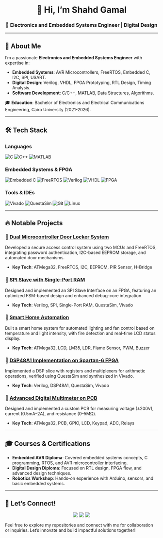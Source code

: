 <div align="center">
  <h1>👋 Hi, I’m Shahd Gamal</h1>
  <h3>🚀 Electronics and Embedded Systems Engineer | Digital Design</h3>
</div>

---

## 🚀 About Me
I’m a passionate **Electronics and Embedded Systems Engineer** with expertise in:
- **Embedded Systems**: AVR Microcontrollers, FreeRTOS, Embedded C, I2C, SPI, USART.
- **Digital Design**: Verilog, VHDL, FPGA Prototyping, RTL Design, Timing Analysis.
- **Software Development**: C/C++, MATLAB, Data Structures, Algorithms.

🎓 **Education**: Bachelor of Electronics and Electrical Communications Engineering, Cairo University (2021-2026).

---

## 🛠️ Tech Stack

### Languages
![C](https://img.shields.io/badge/-C-blue) ![C++](https://img.shields.io/badge/-C++-00599C) ![MATLAB](https://img.shields.io/badge/-MATLAB-orange)

### Embedded Systems & FPGA
![Embedded C](https://img.shields.io/badge/-Embedded%20C-green) ![FreeRTOS](https://img.shields.io/badge/-FreeRTOS-blue) ![Verilog](https://img.shields.io/badge/-Verilog-red) ![VHDL](https://img.shields.io/badge/-VHDL-yellow) ![FPGA](https://img.shields.io/badge/-FPGA-purple)

### Tools & IDEs
![Vivado](https://img.shields.io/badge/-Vivado-orange) ![QuestaSim](https://img.shields.io/badge/-QuestaSim-blue) ![Git](https://img.shields.io/badge/-Git-lightgrey) ![Linux](https://img.shields.io/badge/-Linux-black)

---

## 🔥 Notable Projects

### 🔹 [Dual Microcontroller Door Locker System](https://www.linkedin.com/posts/shahd-gamal-294525329_embeddedsystems-microcontrollers-securitysolutions-activity-7288690539799945216-qyW3?utm_source=share&utm_medium=member_desktop&rcm=ACoAAD4WDF8Bk9P5oS-irdrlv53Rzjd03ps4OSA)
Developed a secure access control system using two MCUs and FreeRTOS, integrating password authentication, I2C-based EEPROM storage, and automated door mechanisms.
- **Key Tech**: ATMega32, FreeRTOS, I2C, EEPROM, PIR Sensor, H-Bridge

### 🔹 [SPI Slave with Single-Port RAM](https://www.linkedin.com/posts/shahd-gamal-294525329_spi-slave-with-single-port-ram-activity-7308323812318552064-HyY4?utm_source=share&utm_medium=member_desktop&rcm=ACoAAD4WDF8Bk9P5oS-irdrlv53Rzjd03ps4OSA)
Designed and implemented an SPI Slave Interface on an FPGA, featuring an optimized FSM-based design and enhanced debug-core integration.
- **Key Tech**: Verilog, SPI, Single-Port RAM, QuestaSim, Vivado

### 🔹 [Smart Home Automation](https://www.linkedin.com/posts/shahd-gamal-294525329_embeddedsystems-automation-atmega32-activity-7249417351039737857-A4FK?utm_source=share&utm_medium=member_desktop&rcm=ACoAAD4WDF8Bk9P5oS-irdrlv53Rzjd03ps4OSA)
Built a smart home system for automated lighting and fan control based on temperature and light intensity, with fire detection and real-time LCD status display.
- **Key Tech**: ATMega32, LCD, LM35, LDR, Flame Sensor, PWM, Buzzer

### 🔹 [DSP48A1 Implementation on Spartan-6 FPGA](https://www.linkedin.com/posts/shahd-gamal-294525329_dsp48a1-activity-7307573332437045249-MjK1?utm_source=share&utm_medium=member_desktop&rcm=ACoAAD4WDF8Bk9P5oS-irdrlv53Rzjd03ps4OSA)
Implemented a DSP slice with registers and multiplexers for arithmetic operations, verified using QuestaSim and synthesized in Vivado.
- **Key Tech**: Verilog, DSP48A1, QuestaSim, Vivado

### 🔹 [Advanced Digital Multimeter on PCB](https://www.linkedin.com/posts/salah-eldin-hassen-5bba10250_embeddedsystems-avr-digitalmultimeter-activity-7227981461818138624-DQ8C?utm_source=li_share&utm_content=feedcontent&utm_medium=g_dt_web&utm_campaign=copy)  
Designed and implemented a custom PCB for measuring voltage (±200V), current (0.5mA–2A), and resistance (0–5MΩ).  
- **Key Tech**: ATMega32, PCB, GPIO, LCD, Keypad, ADC, Relays


---

## 🎓 Courses & Certifications
- **Embedded AVR Diploma**: Covered embedded systems concepts, C programming, RTOS, and AVR microcontroller interfacing.
- **Digital Design Diploma**: Focused on RTL design, FPGA flow, and advanced design techniques.
- **Robotics Workshop**: Hands-on experience with Arduino, sensors, and basic embedded systems.

---

## 📩 Let’s Connect!
<div align="center">
  <a href="mailto:shahdgamal1977@gmail.com"><img src="https://img.shields.io/badge/Email-shahdgamal1977@gmail.com-red"></a>
  <a href="https://www.linkedin.com/in/shahd-gamal-294525329/"><img src="https://img.shields.io/badge/LinkedIn-Shahd%20Gamal-blue"></a>
  <a href="https://github.com/ShahdGamal-3"><img src="https://img.shields.io/badge/GitHub-ShahdGamal--3-lightgrey"></a>
</div>

Feel free to explore my repositories and connect with me for collaboration or inquiries. Let’s innovate and build impactful solutions together!
